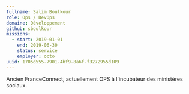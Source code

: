 ```yaml
---
fullname: Salim Boulkour
role: Ops / DevOps
domaine: Développement
github: sboulkour
missions:
  - start: 2019-01-01
    end: 2019-06-30
    status: service
    employer: octo
uuid: 1705d555-7901-4bf9-8a6f-f3272955d109
---
```

Ancien FranceConnect, actuellement OPS à l'incubateur des ministères sociaux.
